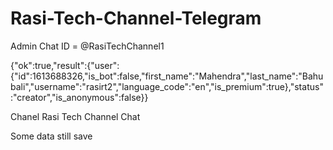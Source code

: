 # Rasi-Tech-Channel-Telegram

Admin Chat ID = @RasiTechChannel1

{"ok":true,"result":{"user":{"id":1613688326,"is_bot":false,"first_name":"Mahendra","last_name":"Bahubali","username":"rasirt2","language_code":"en","is_premium":true},"status":"creator","is_anonymous":false}}

Chanel Rasi Tech Channel Chat

Some data still save 
